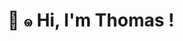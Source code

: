 <div align="center" style="display: grid; place-content: center;">
  <h1>👋 ๑ Hi, I'm Thomas !</h1>
</div>

